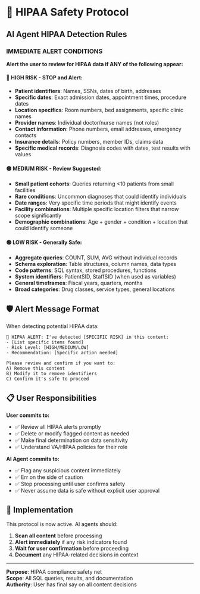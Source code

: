 # 🚨 HIPAA Safety Protocol

## AI Agent HIPAA Detection Rules

### IMMEDIATE ALERT CONDITIONS
**Alert the user to review for HIPAA data if ANY of the following appear:**

#### 🔴 HIGH RISK - STOP and Alert:
- **Patient identifiers**: Names, SSNs, dates of birth, addresses
- **Specific dates**: Exact admission dates, appointment times, procedure dates
- **Location specifics**: Room numbers, bed assignments, specific clinic names
- **Provider names**: Individual doctor/nurse names (not roles)
- **Contact information**: Phone numbers, email addresses, emergency contacts
- **Insurance details**: Policy numbers, member IDs, claims data
- **Specific medical records**: Diagnosis codes with dates, test results with values

#### 🟡 MEDIUM RISK - Review Suggested:
- **Small patient cohorts**: Queries returning <10 patients from small facilities
- **Rare conditions**: Uncommon diagnoses that could identify individuals
- **Date ranges**: Very specific time periods that might identify events
- **Facility combinations**: Multiple specific location filters that narrow scope significantly
- **Demographic combinations**: Age + gender + condition + location that could identify someone

#### 🟢 LOW RISK - Generally Safe:
- **Aggregate queries**: COUNT, SUM, AVG without individual records
- **Schema exploration**: Table structures, column names, data types
- **Code patterns**: SQL syntax, stored procedures, functions
- **System identifiers**: PatientSID, StaffSID (when used as variables)
- **General timeframes**: Fiscal years, quarters, months
- **Broad categories**: Drug classes, service types, general locations

## 🛡️ Alert Message Format

When detecting potential HIPAA data:

```
🚨 HIPAA ALERT: I've detected [SPECIFIC RISK] in this content:
- [List specific items found]
- Risk Level: [HIGH/MEDIUM/LOW]
- Recommendation: [Specific action needed]

Please review and confirm if you want to:
A) Remove this content
B) Modify it to remove identifiers  
C) Confirm it's safe to proceed
```

## 📋 User Responsibilities

**User commits to:**
- ✅ Review all HIPAA alerts promptly
- ✅ Delete or modify flagged content as needed
- ✅ Make final determination on data sensitivity
- ✅ Understand VA/HIPAA policies for their role

**AI Agent commits to:**
- ✅ Flag any suspicious content immediately
- ✅ Err on the side of caution
- ✅ Stop processing until user confirms safety
- ✅ Never assume data is safe without explicit user approval

## 🎯 Implementation

This protocol is now active. AI agents should:
1. **Scan all content** before processing
2. **Alert immediately** if any risk indicators found
3. **Wait for user confirmation** before proceeding
4. **Document** any HIPAA-related decisions in context

---
**Purpose**: HIPAA compliance safety net  
**Scope**: All SQL queries, results, and documentation  
**Authority**: User has final say on all content decisions